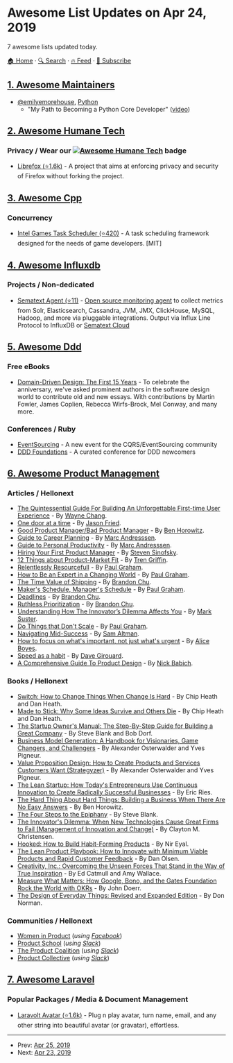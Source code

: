 # Awesome List Updates on Apr 24, 2019

7 awesome lists updated today.

[🏠 Home](/README.md) · [🔍 Search](https://test.trackawesomelist.com/search/) · [🔥 Feed](https://test.trackawesomelist.com/rss.xml) · [📮 Subscribe](https://trackawesomelist.us17.list-manage.com/subscribe?u=d2f0117aa829c83a63ec63c2f&id=36a103854c)



## [1. Awesome Maintainers](/content/nayafia/awesome-maintainers/README.md)

*   [@emilyemorehouse](https://github.com/emilyemorehouse), [Python](https://github.com/python)
    *   "My Path to Becoming a Python Core Developer" ([video](https://www.youtube.com/watch?v=rOzUMQW4p0Y))

## [2. Awesome Humane Tech](/content/humanetech-community/awesome-humane-tech/README.md)

### Privacy / Wear our   [![Awesome Humane Tech](https://raw.githubusercontent.com/humanetech-community/awesome-humane-tech/main/humane-tech-badge.svg?sanitize=true)](https://github.com/humanetech-community/awesome-humane-tech)   badge

*   [Librefox (⭐1.6k)](https://github.com/intika/Librefox) - A project that aims at enforcing privacy and security of Firefox without forking the project.

## [3. Awesome Cpp](/content/fffaraz/awesome-cpp/README.md)

### Concurrency

*   [Intel Games Task Scheduler (⭐420)](https://github.com/GameTechDev/GTS-GamesTaskScheduler) - A task scheduling framework designed for the needs of game developers. \[MIT]

## [4. Awesome Influxdb](/content/mark-rushakoff/awesome-influxdb/README.md)

### Projects / Non-dedicated

*   [Sematext Agent (⭐11)](https://github.com/sematext/sematext-agent-integrations) - [Open source monitoring agent](https://sematext.com/blog/now-open-source-sematext-monitoring-agent/) to collect metrics from Solr, Elasticsearch, Cassandra, JVM, JMX, ClickHouse, MySQL, Hadoop, and more via pluggable integrations. Output via Influx Line Protocol to InfluxDB or [Sematext Cloud](https://sematext.com/cloud/)

## [5. Awesome Ddd](/content/heynickc/awesome-ddd/README.md)

### Free eBooks

*   [Domain-Driven Design: The First 15 Years](https://dddeurope.com/15years) - To celebrate the anniversary, we've asked prominent authors in the software design world to contribute old and new essays. With contributions by Martin Fowler, James Coplien, Rebecca Wirfs-Brock, Mel Conway, and many more.

### Conferences / Ruby

*   [EventSourcing](https://dddeurope.com/2020/#eventsourcing) - A new event for the CQRS/EventSourcing community
*   [DDD Foundations](https://dddeurope.com/2020/#foundations) - A curated conference for DDD newcomers

## [6. Awesome Product Management](/content/dend/awesome-product-management/README.md)

### Articles / Hellonext

*   [The Quintessential Guide For Building An Unforgettable First-time User Experience](https://hackernoon.com/the-quintessential-guide-for-building-an-unforgettable-first-time-user-experience-19720a7447d2) - By [Wayne Chang](https://twitter.com/Wayne).
*   [One door at a time](https://m.signalvnoise.com/one-door-at-a-time/) - By [Jason Fried](https://twitter.com/jasonfried).
*   [Good Product Manager/Bad Product Manager](https://a16z.com/2012/06/15/good-product-managerbad-product-manager/) - By [Ben Horowitz](https://twitter.com/bhorowitz).
*   [Guide to Career Planning](https://pmarchive.com/guide_to_career_planning_part0.html) - By [Marc Andresssen](https://twitter.com/pmarca).
*   [Guide to Personal Productivity](https://pmarchive.com/guide_to_personal_productivity.html) - By [Marc Andresssen](https://twitter.com/pmarca).
*   [Hiring Your First Product Manager](https://blog.learningbyshipping.com/2015/04/07/hiring-your-first-product-manager/) - By [Steven Sinofsky](https://twitter.com/stevesi).
*   [12 Things about Product-Market Fit](https://a16z.com/2017/02/18/12-things-about-product-market-fit/) - By [Tren Griffin](https://twitter.com/trengriffin).
*   [Relentlessly Resourcefull](http://www.paulgraham.com/relres.html) - By [Paul Graham](https://twitter.com/paulg).
*   [How to Be an Expert in a Changing World](http://www.paulgraham.com/ecw.html) - By [Paul Graham](https://twitter.com/paulg).
*   [The Time Value of Shipping](https://blackboxofpm.com/the-time-value-of-shipping-6deaf8d7d565) - By [Brandon Chu](https://twitter.com/brandonmchu).
*   [Maker's Schedule, Manager's Schedule](http://www.paulgraham.com/makersschedule.html) - By [Paul Graham](https://twitter.com/paulg).
*   [Deadlines](https://blackboxofpm.com/deadlines-d6925e5c694f) - By [Brandon Chu](https://twitter.com/brandonmchu).
*   [Ruthless Prioritization](https://blackboxofpm.com/ruthless-prioritization-e4256e3520a9) - By [Brandon Chu](https://twitter.com/brandonmchu).
*   [Understanding How The Innovator’s Dilemma Affects You](https://bothsidesofthetable.com/understanding-how-the-innovator-s-dilemma-affects-you-75563219a58d) - By [Mark Suster](https://twitter.com/msuster).
*   [Do Things that Don't Scale](http://paulgraham.com/ds.html) - By [Paul Graham](https://twitter.com/paulg).
*   [Navigating Mid-Success](https://blog.ycombinator.com/navigating-mid-success/) - By [Sam Altman](https://twitter.com/sama).
*   [How to focus on what's important, not just what's urgent](https://hbr.org/2018/07/how-to-focus-on-whats-important-not-just-whats-urgent) - By [Alice Boyes](https://twitter.com/draliceboyes).
*   [Speed as a habit](http://firstround.com/review/speed-as-a-habit/) - By [Dave Girouard](https://www.linkedin.com/in/davegirouard).
*   [A Comprehensive Guide To Product Design](https://www.smashingmagazine.com/2018/01/comprehensive-guide-product-design/) - By [Nick Babich](https://www.smashingmagazine.com/author/nickbabich).

### Books / Hellonext

*   [Switch: How to Change Things When Change Is Hard](https://www.amazon.com/Switch-Change-Things-When-Hard/dp/0385528752) - By Chip Heath and Dan Heath.
*   [Made to Stick: Why Some Ideas Survive and Others Die](https://www.amazon.com/Made-Stick-Ideas-Survive-Others/dp/1400064287) - By Chip Heath and Dan Heath.
*   [The Startup Owner's Manual: The Step-By-Step Guide for Building a Great Company](https://www.amazon.com/Startup-Owners-Manual-Step-Step/dp/0984999302) - By Steve Blank and Bob Dorf.
*   [Business Model Generation: A Handbook for Visionaries, Game Changers, and Challengers](https://www.amazon.com/Business-Model-Generation-Visionaries-Challengers/dp/0470876417) - By Alexander Osterwalder and Yves Pigneur.
*   [Value Proposition Design: How to Create Products and Services Customers Want (Strategyzer)](https://www.amazon.com/Value-Proposition-Design-Customers-Strategyzer/dp/1118968050) - By Alexander Osterwalder and Yves Pigneur.
*   [The Lean Startup: How Today's Entrepreneurs Use Continuous Innovation to Create Radically Successful Businesses](https://www.amazon.com/Lean-Startup-Entrepreneurs-Continuous-Innovation/dp/0307887898) - By Eric Ries.
*   [The Hard Thing About Hard Things: Building a Business When There Are No Easy Answers](https://www.amazon.com/Hard-Thing-About-Things-Building/dp/0062273205) - By Ben Horowitz.
*   [The Four Steps to the Epiphany](https://www.amazon.com/Four-Steps-Epiphany-Steve-Blank/dp/0989200507) - By Steve Blank.
*   [The Innovator's Dilemma: When New Technologies Cause Great Firms to Fail (Management of Innovation and Change)](https://www.amazon.com/Innovators-Dilemma-Technologies-Management-Innovation/dp/1633691780) - By Clayton M. Christensen.
*   [Hooked: How to Build Habit-Forming Products](https://www.amazon.com/Hooked-How-Build-Habit-Forming-Products/dp/1591847788) - By Nir Eyal.
*   [The Lean Product Playbook: How to Innovate with Minimum Viable Products and Rapid Customer Feedback](https://www.amazon.com/Lean-Product-Playbook-Innovate-Products/dp/1118960874) - By Dan Olsen.
*   [Creativity, Inc.: Overcoming the Unseen Forces That Stand in the Way of True Inspiration](https://www.amazon.com/Creativity-Inc-Overcoming-Unseen-Inspiration/dp/0812993012) - By Ed Catmull and Amy Wallace.
*   [Measure What Matters: How Google, Bono, and the Gates Foundation Rock the World with OKRs](https://www.amazon.com/Measure-What-Matters-Google-Foundation/dp/0525536221) - By John Doerr.
*   [The Design of Everyday Things: Revised and Expanded Edition](https://www.amazon.com/Design-Everyday-Things-Revised-Expanded/dp/0465050654) - By Don Norman.

### Communities / Hellonext

*   [Women in Product](https://www.womenpm.org/) (*using [Facebook](https://facebook.com)*)
*   [Product School](https://www.productschool.com/) (*using [Slack](https://slack.com/)*)
*   [The Product Coalition](https://productcoalition.com/) (*using [Slack](https://slack.com/)*)
*   [Product Collective](https://productcollective.com/) (*using [Slack](https://slack.com/)*)

## [7. Awesome Laravel](/content/chiraggude/awesome-laravel/README.md)

### Popular Packages / Media & Document Management

*   [Laravolt Avatar (⭐1.6k)](https://github.com/laravolt/avatar) - Plug n play avatar, turn name, email, and any other string into beautiful avatar (or gravatar), effortless.

---

- Prev: [Apr 25, 2019](/content/2019/04/25/README.md)
- Next: [Apr 23, 2019](/content/2019/04/23/README.md)